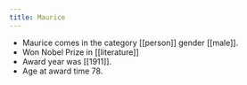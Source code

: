 ```yaml
---
title: Maurice
---
```


- Maurice comes in the category [[person]] gender [[male]].
- Won Nobel Prize in [[literature]]
- Award year was [[1911]].
- Age at award time 78.

